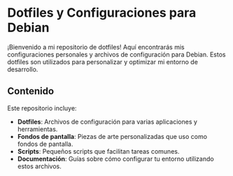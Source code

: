 # Dotfiles y Configuraciones para Debian

¡Bienvenido a mi repositorio de dotfiles! Aquí encontrarás mis configuraciones personales y archivos de configuración para Debian. Estos dotfiles son utilizados para personalizar y optimizar mi entorno de desarrollo.

## Contenido

Este repositorio incluye:

- **Dotfiles**: Archivos de configuración para varias aplicaciones y herramientas.
- **Fondos de pantalla**: Piezas de arte personalizadas que uso como fondos de pantalla.
- **Scripts**: Pequeños scripts que facilitan tareas comunes.
- **Documentación**: Guías sobre cómo configurar tu entorno utilizando estos archivos.
